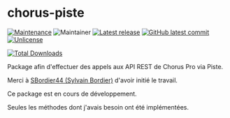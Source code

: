 # chorus-piste

[![Maintenance](https://img.shields.io/badge/Maintained%3F-yes-green.svg)](https://github.com/Gizmo091/piste-gouv-fr/graphs/commit-activity)
![Maintainer](https://img.shields.io/badge/maintainer-Mathieu%20Vedie-blue)
[![Latest release](https://badgen.net/github/release/Gizmo091/piste-gouv-fr)](https://github.com/Gizmo091/piste-gouv-fr/releases/)
[![GitHub latest commit](https://badgen.net/github/last-commit/Gizmo091/piste-gouv-fr)](https://github.com/Gizmo091/piste-gouv-fr/commit/)
[![Unlicense](https://img.shields.io/badge/License-Unlicense-blue.svg)](https://unlicense.org/)

[![Total Downloads](https://poser.pugx.org/behat/mink/downloads.png)](https://packagist.org/packages/behat/mink)


Package afin d'effectuer des appels aux API REST de Chorus Pro via Piste. 

Merci à [SBordier44 (Sylvain Bordier)](https://github.com/SBordier44) d'avoir initié le travail. 

Ce package est en cours de développement.

Seules les méthodes dont j'avais besoin ont été implémentées.
